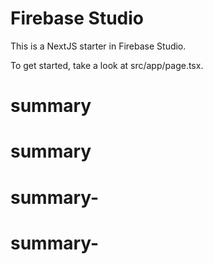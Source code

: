 # Firebase Studio

This is a NextJS starter in Firebase Studio.

To get started, take a look at src/app/page.tsx.
# summary
# summary
# summary-
# summary-
